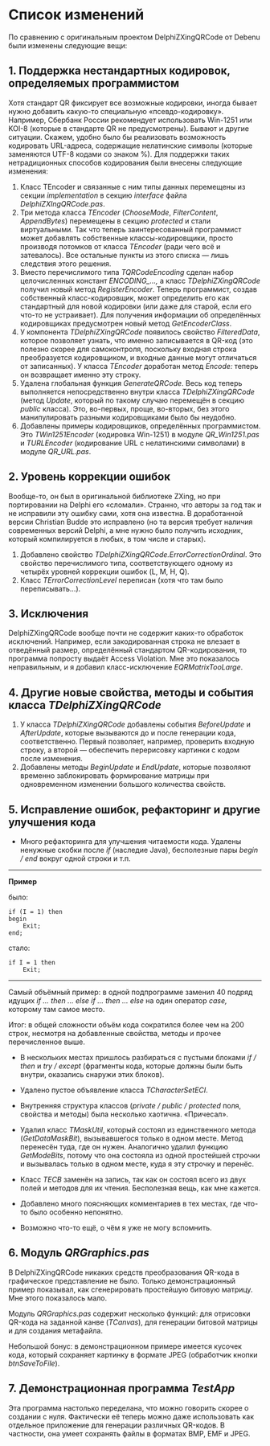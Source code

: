 Список изменений 
================

По сравнению с оригинальным проектом DelphiZXingQRCode от Debenu были изменены следующие вещи:

## 1. Поддержка нестандартных кодировок, определяемых программистом ##

Хотя стандарт QR фиксирует все возможные кодировки, иногда бывает нужно добавить какую-то специальную «псевдо-кодировку».
Например, Сбербанк России рекомендует использовать Win-1251 или KOI-8 (которые в стандарте QR не предусмотрены). Бывают
и другие ситуации. Скажем, удобно было бы реализовать возможность кодировать URL-адреса, содержащие нелатинские символы
(которые заменяются UTF-8 кодами со знаком %). Для поддержки таких нетрадиционных способов кодирования были внесены
следующие изменения:

1. Класс TEncoder и связанные с ним типы данных перемещены из секции *implementation* в секцию *interface* файла
*DelphiZXIngQRCode.pas*.
2. Три метода класса *TEncoder* (*ChooseMode*, *FilterContent*, *AppendBytes*) перемещены в секцию *protected*
и стали виртуальными. Так что теперь заинтересованный программист может добавлять собственные классы-кодировщики,
просто производя потомков от класса *TEncoder* (ради чего всё и затевалось). Все остальные пункты из этого списка —
лишь следствия этого решения.
3. Вместо перечислимого типа *TQRCodeEncoding* сделан набор целочисленных констант *ENCODING_…,* а класс
*TDelphiZXingQRCode* получил новый метод *RegisterEncoder*. Теперь программист, создав собственный класс-кодировщик,
может определить его как стандартный для новой кодировки (или даже для старой, если его что-то не устраивает). Для
получения информации об определённых кодировщиках предусмотрен новый метод *GetEncoderClass*.
4. У компонента *TDelphiZXingQRCode* появилось свойство *FilteredData*, которое позволяет узнать, что именно
записывается в QR-код (это полезно скорее для самоконтроля, поскольку входная строка преобразуется кодировщиком,
и входные данные могут отличаться от записанных). У класса *TEncoder* доработан метод *Encode:* теперь он возвращает
именно эту строку.
5. Удалена глобальная функция *GenerateQRCode*. Весь код теперь выполняется непосредственно внутри класса
*TDelphiZXingQRCode* (метод *Update*, который по такому случаю перемещён в секцию *public* класса). Это, во-первых,
проще, во-вторых, без этого манипулировать разными кодировщиками было бы неудобно.
6. Добавлены примеры кодировщиков, определённых программистом. Это *TWin1251Encoder* (кодировка Win-1251) в модуле
*QR\_Win1251.pas* и *TURLEncoder* (кодирование URL с нелатинскими символами) в модуле *QR\_URL.pas*.

## 2. Уровень коррекции ошибок ##

Вообще-то, он был в оригинальной библиотеке ZXing, но при портировании на Delphi его «сломали». Странно, что авторы
за год так и не исправили эту ошибку сами, хотя она известна. В доработанной версии Christian Budde это исправлено
(но та версия требует наличия современных версий Delphi, а мне нужно было получить исходник, который компилируется
в любых, в том числе и старых).

1. Добавлено свойство *TDelphiZXingQRCode.ErrorCorrectionOrdinal*. Это свойство перечислимого типа, соответствующего
одному из четырёх уровней коррекции ошибок (L, M, H, Q).
2. Класс *TErrorCorrectionLevel* переписан (хотя что там было переписывать…).

## 3. Исключения ##

DelphiZXingQRCode вообще почти не содержит каких-то обработок исключений. Например, если закодированная строка
не влезает в отведённый размер, определённый стандартом QR-кодирования, то программа попросту выдаёт Access Violation.
Мне это показалось неправильным, и я добавил класс-исключение *EQRMatrixTooLarge*.

## 4. Другие новые свойства, методы и события класса *TDelphiZXingQRCode* ##

1. У класса *TDelphiZXingQRCode* добавлены события *BeforeUpdate* и *AfterUpdate*, которые вызываются до и после
генерации кода, соответственно. Первый позволяет, например, проверить входную строку, а второй — обеспечить перерисовку
картинки с кодом после изменения.
2. Добавлены методы *BeginUpdate* и *EndUpdate*, которые позволяют временно заблокировать формирование матрицы при
одновременном изменении большого количества свойств.

## 5. Исправление ошибок, рефакторинг и другие улучшения кода ##

* Много рефакторинга для улучшения читаемости кода. Удалены ненужные скобки после *if* (наследие Java), бесполезные
пары *begin / end* вокруг одной строки и т.п.

-------------------------

**Пример**

было:

<pre><code>if (I = 1) then
begin
    Exit;    
end;
</code></pre>

стало:

<pre><code>if I = 1 then
    Exit;
</code></pre>

-------------------------

Самый объёмный пример: в одной подпрограмме заменил 40 подряд идущих *if … then … else if … then … else* на один оператор
*case,* которому там самое место.

Итог: в общей сложности объём кода сократился более чем на 200 строк, несмотря на добавленные свойства, методы и прочее
перечисленное выше.

* В нескольких местах пришлось разбираться с пустыми блоками *if / then* и *try / except* (фрагменты кода, которые должны
были быть внутри, оказались снаружи этих блоков).
 
* Удалено пустое объявление класса *TCharacterSetECI*.

* Внутренняя структура классов (*private / public / protected* поля, свойства и методы) была несколько хаотична. «Причесал».
 
* Удалил класс *TMaskUtil*, который состоял из единственного метода (*GetDataMaskBit*), вызывавшегося только в одном месте.
Метод перенесён туда, где он нужен. Аналогично удалил функцию *GetModeBits*, потому что она состояла из одной простейшей
строчки и вызывалась только в одном месте, куда я эту строчку и перенёс.

* Класс *TECB* заменён на запись, так как он состоял всего из двух полей и методов для их чтения. Бесполезная вещь, как
мне кажется.

* Добавлено много поясняющих комментариев в тех местах, где что-то было особенно непонятно.

* Возможно что-то ещё, о чём я уже не могу вспомнить.

## 6. Модуль *QRGraphics.pas* ##

В DelphiZXingQRCode никаких средств преобразования QR-кода в графическое представление не было. Только
демонстрационный пример показывал, как сгенерировать простейшую битовую матрицу. Мне этого показалось мало.

Модуль *QRGraphics.pas* содержит несколько функций: для отрисовки QR-кода на заданной канве (*TCanvas*), для генерации
битовой матрицы и для создания метафайла. 

Небольшой бонус: в демонстрационном примере имеется кусочек кода, который сохраняет картинку в формате JPEG (обработчик
кнопки *btnSaveToFile*).

## 7. Демонстрационная программа *TestApp* ##

Эта программа настолько переделана, что можно говорить скорее о создании с нуля. Фактически её теперь можно даже
использовать как отдельное приложение для генерации различных QR-кодов. В частности, она умеет сохранять файлы
в форматах BMP, EMF и JPEG.
